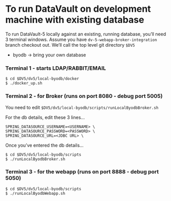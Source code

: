# To run DataVault on development machine with existing database

To run DataVault-5 locally against an existing, running database,
you’ll need 3 terminal windows. Assume you have `dv-5-webapp-broker-integration` branch checkout out. 
We’ll call the top level git directory `$DV5`

 *  byodb -> bring your own database

### Terminal 1 - starts LDAP/RABBIT/EMAIL  
```
$ cd $DV5/dv5/local-byodb/docker
$ ./docker_up.sh
```

### Terminal 2 - for Broker  (runs on port 8080 - debug port 5005)
You need to edit `$DV5/dv5/local-byodb/scripts/runLocalByodbBroker.sh`

For the db details, edit these 3 lines...

```
SPRING_DATASOURCE_USERNAME=<USERNAME> \
SPRING_DATASOURCE_PASSWORD=<PASSWORD> \
SPRING_DATASOURCE_URL=<JDBC URL> \
```

Once you’ve entered the db details…

```
$ cd $DV5/dv5/local-byodb/scripts
$ ./runLocalByodbBroker.sh
```

### Terminal 3 - for the webapp (runs on port 8888 - debug port 5050)
```
$ cd $DV5/dv5/local-byodb/scripts
$ ./runLocalByodbWebapp.sh
```
